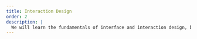```yaml
---
title: Interaction Design
order: 2
description: |
  We will learn the fundamentals of interface and interaction design, borrowing from general visual design basics, and focusing specifically on their application in screen-based interfaces. This unit is especially practice-oriented, as the goal is to become more comfortable and familiar with design tools to prototype interfaces, and to develop usable and appealing designs by exploring the design space thoroughly.
---
```

